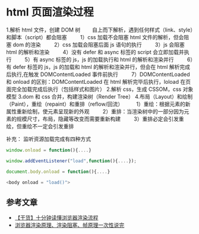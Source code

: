 # html 页面渲染过程

1.解析 html 文件，创建 DOM 树
　　自上而下解析，遇到任何样式（link、style）和脚本（script）都会阻塞
　　 1）css 加载不会阻塞 html 文件的解析，但会阻塞 dom 的渲染
　　 2）css 加载会阻塞后面 js 语句的执行
　　 3）js 会阻塞 html 的解析和渲染
　　 4）没有 defer 和 async 标签的 script 会立即加载并执行
　　 5）有 async 标签的 js，js 的加载执行和 html 的解析和渲染并行
　　 6）有 defer 标签的 js，js 的加载和 html 的解析和渲染并行，但会在 html 解析完成后执行,在触发 DOMContentLoaded 事件前执行
　　 7）DOMContentLoaded 和 onload 的区别：DOMContentLoaded 在 html 解析完毕后执行，loload 在页面完全加载完成后执行（包括样式和图片） 2.解析 css，生成 CSSOM，css 对象模型
3.dom 和 css 合并，构建渲染树（Render Tree） 4.布局（Layout）和绘制（Paint），重绘（repaint）和重排（reflow/回流）
　　 1）重绘：根据元素的新属性重新绘制，使元素呈现新的外观
　　 2）重排：当渲染树中的一部分因为元素的规模尺寸，布局，隐藏等改变而需要重新构建
　　 3）重排必定会引发重绘，但重绘不一定会引发重排

补充：
监听资源加载完成有四种方式

```js
window.onload = function(){....}

window.addEventListener("load",function(){....});

document.body.onload = function(){....}

<body onload = "load()">
```

## 参考文章

* [【干货】十分钟读懂浏览器渲染流程](https://blog.csdn.net/chanzhi2016/article/details/79345565)
* [浏览器渲染原理、渲染阻塞、帧原理一次性说完](https://www.xuanbiyijue.com/2020/07/25/%E6%B5%8F%E8%A7%88%E5%99%A8%E6%B8%B2%E6%9F%93%E5%8E%9F%E7%90%86%E3%80%81%E6%B8%B2%E6%9F%93%E9%98%BB%E5%A1%9E%E3%80%81%E5%B8%A7%E5%8E%9F%E7%90%86%E4%B8%80%E6%AC%A1%E6%80%A7%E8%AF%B4%E5%AE%8C/)